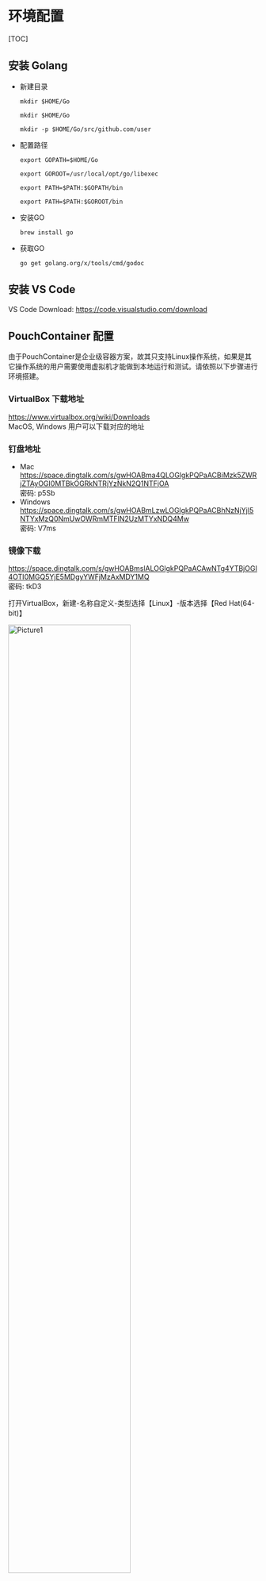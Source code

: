 # 环境配置

[TOC]

## 安装 Golang

- 新建目录

  `mkdir $HOME/Go`
  
  `mkdir $HOME/Go`
  
  `mkdir -p $HOME/Go/src/github.com/user`

 

- 配置路径

  `export GOPATH=$HOME/Go`
  
  `export GOROOT=/usr/local/opt/go/libexec`
  
  `export PATH=$PATH:$GOPATH/bin`
  
  `export PATH=$PATH:$GOROOT/bin`

 

- 安装GO

  `brew install go`

 

- 获取GO

  `go get golang.org/x/tools/cmd/godoc`

 

## 安装 VS Code

VS Code Download: <https://code.visualstudio.com/download>



## PouchContainer 配置

由于PouchContainer是企业级容器方案，故其只支持Linux操作系统，如果是其它操作系统的用户需要使用虚拟机才能做到本地运行和测试。请依照以下步骤进行环境搭建。 
 
### VirtualBox 下载地址
  <https://www.virtualbox.org/wiki/Downloads>  
  MacOS,  Windows 用户可以下载对应的地址

### 钉盘地址
  - Mac
      <https://space.dingtalk.com/s/gwHOABma4QLOGlgkPQPaACBiMzk5ZWRjZTAyOGI0MTBkOGRkNTRjYzNkN2Q1NTFjOA>   
      密码: p5Sb
  - Windows
      <https://space.dingtalk.com/s/gwHOABmLzwLOGlgkPQPaACBhNzNjYjI5NTYxMzQ0NmUwOWRmMTFlN2UzMTYxNDQ4Mw>   
      密码: V7ms
 
### 镜像下载
  https://space.dingtalk.com/s/gwHOABmslALOGlgkPQPaACAwNTg4YTBjOGI4OTI0MGQ5YjE5MDgyYWFjMzAxMDY1MQ   
  密码: tkD3 

  打开VirtualBox，新建-名称自定义-类型选择【Linux】-版本选择【Red Hat(64-bit)】

  <img src="https://img.alicdn.com/tfs/TB1zfYLDv1TBuNjy0FjXXajyXXa-939-687.png" alt="Picture1" width="70%" >
 

  继续-内存选择【1024M】-继续-使用【已有的虚拟硬盘文件】-选择步骤C中下载的vdi文件-创建

  <img src="https://img.alicdn.com/tfs/TB153GfDpOWBuNjy0FiXXXFxVXa-939-558.png" alt="Picture2" width="70%" >
 

  点击继续，等待进入登录阶段，用户名：root,密码：Ali88Baiji

  <img src="https://img.alicdn.com/tfs/TB1afqRDuySBuNjy1zdXXXPxFXa-939-552.png" alt="Picture3" width="70%" >


  用ip ad 命令查看本地 MAC 地址

  `$ Ip ad`

  <img src="https://img.alicdn.com/tfs/TB1NVGpDER1BeNjy0FmXXb0wVXa-939-397.png" alt="Picture4" width="70%" >

  修改/etc/sysconfig/network-scripts/ifcfg-eth0，使其中的HWADDR与ip ad命令中显示的MAC地址一致

  <img src="https://img.alicdn.com/tfs/TB1u_JCvnXYBeNkHFrdXXciuVXa-939-639.png" alt="Picture5" width="70%" >


  Reboot后ping [www.alibaba-inc.com](http://www.alibaba-inc.com)，检查网络是否正常

  <img src="https://img.alicdn.com/tfs/TB1CW8oviOYBuNjSsD4XXbSkFXa-939-216.png" alt="Picture6" width="70%" >

 
  `$ systemctl  start pouch`

  执行命令systemctl start pouch 启动pouch服务

  `$ pouch run -t -d busybox sh`

  启动一个busybox基础容器

  <img src="https://img.alicdn.com/tfs/TB1jFuFDACWBuNjy0FaXXXUlXXa-939-87.png" alt="Picture7" width="70%" >

  `$ pouch exec -it {ID} sh`

  执行pouch exec -it {ID} sh 登入启动容器，其中ID是上条命令输出的完整ID的前六位

  <img src="https://img.alicdn.com/tfs/TB1_G6bDxGYBuNjy0FnXXX5lpXa-939-75.png" alt="Picture8" width="70%" >

  现在你已经成功启动了Pouch容器服务.
